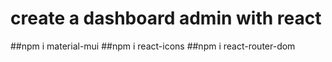 # create a dashboard admin with react

##npm i material-mui
##npm i react-icons
##npm i react-router-dom
